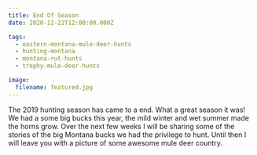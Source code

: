 ```yaml
---
title: End Of Season
date: 2020-12-22T12:00:00.000Z

tags:
  - eastern-montana-mule-deer-hunts
  - hunting-montana
  - montana-rut-hunts
  - trophy-mule-deer-hunts

image:
  filename: featured.jpg
---
```


The 2019 hunting season has came to a end. What a great season it was! We had a some big bucks this year, the mild winter and wet summer made the horns grow. Over the next few weeks I will be sharing some of the stories of the big Montana bucks we had the privilege to hunt. Until then I will leave you with a picture of some awesome mule deer country.
